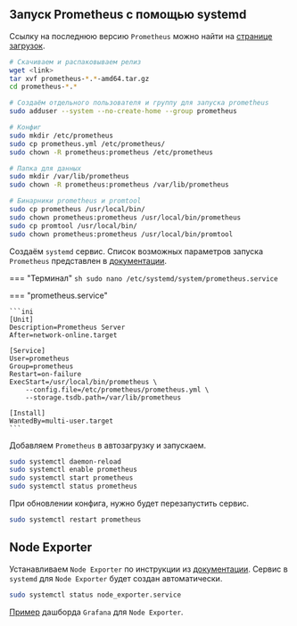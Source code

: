 
## Запуск Prometheus с помощью systemd

Ссылку на последнюю версию `Prometheus` можно найти на [странице загрузок](https://prometheus.io/download/).

```sh
# Скачиваем и распаковываем релиз
wget <link>
tar xvf prometheus-*.*-amd64.tar.gz
cd prometheus-*.*

# Создаём отдельного пользователя и группу для запуска prometheus
sudo adduser --system --no-create-home --group prometheus

# Конфиг
sudo mkdir /etc/prometheus
sudo cp prometheus.yml /etc/prometheus/
sudo chown -R prometheus:prometheus /etc/prometheus

# Папка для данных
sudo mkdir /var/lib/prometheus
sudo chown -R prometheus:prometheus /var/lib/prometheus

# Бинарники prometheus и promtool
sudo cp prometheus /usr/local/bin/ 
sudo chown prometheus:prometheus /usr/local/bin/prometheus
sudo cp promtool /usr/local/bin/
sudo chown prometheus:prometheus /usr/local/bin/promtool
```

Создаём `systemd` сервис. Список возможных параметров запуска `Prometheus` представлен в [документации](https://prometheus.io/docs/prometheus/latest/command-line/prometheus/). 


=== "Терминал"
    ```sh
    sudo nano /etc/systemd/system/prometheus.service
    ```

=== "prometheus.service"

    ```ini
    [Unit]
    Description=Prometheus Server
    After=network-online.target

    [Service]
    User=prometheus
    Group=prometheus
    Restart=on-failure
    ExecStart=/usr/local/bin/prometheus \
        --config.file=/etc/prometheus/prometheus.yml \
        --storage.tsdb.path=/var/lib/prometheus

    [Install]
    WantedBy=multi-user.target
    ```

Добавляем `Prometheus` в автозагрузку и запускаем. 

```sh
sudo systemctl daemon-reload
sudo systemctl enable prometheus
sudo systemctl start prometheus
sudo systemctl status prometheus
```

При обновлении конфига, нужно будет перезапустить сервис.

```sh
sudo systemctl restart prometheus
```


## Node Exporter

Устанавливаем `Node Exporter` по инструкции из [документации](https://prometheus.io/docs/guides/node-exporter/). Сервис в `systemd` для `Node Exporter` будет создан автоматически.

```sh
sudo systemctl status node_exporter.service
```

[Пример](https://grafana.com/grafana/dashboards/1860-node-exporter-full/) дашборда `Grafana` для `Node Exporter`.